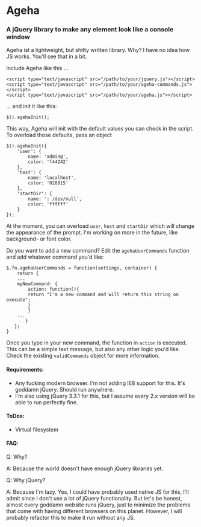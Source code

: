Ageha
==========

### A jQuery library to make any element look like a console window

Ageha ist a lightweight, but shitty written library. Why? I have no idea how JS works. You'll see that in a bit.

Include Ageha like this ...

```
<script type="text/javascript" src="/path/to/your/jquery.js"></script>
<script type="text/javascript" src="/path/to/your/ageha-commands.js"></script>
<script type="text/javascript" src="/path/to/your/ageha.js"></script>
```

... and init it like this:
```
$().agehaInit();
```

This way, Ageha will init with the default values you can check in the script. To overload those defaults, pass an object

```
$().agehaInit({
    'user': {
        name: 'admin@',
        color: 'f44242'
    },
    'host': {
        name: 'localhost',
        color: '028815'
    },
    'startDir': {
        name: ': /dev/null',
        color: 'ffffff'
    }
});
```

At the moment, you can overload `user`, `host` and `startDir` which will change the appearance of the prompt. I'm working on more in the future, like background- or font color. 

Do you want to add a new command? Edit the `agehaUserCommands` function and add whatever command you'd like:

```
$.fn.agehaUserCommands = function(settings, container) {
    return {
	...
	myNewCommand: {
	    action: function(){
		return "I'm a new command and will return this string on execute";
	    }
    	}
	...
       }
   };
}
```

Once you type in your new command, the function in `action` is executed. This can be a simple text message, but also any other logic you'd like. Check the existing `validCommands` object for more information.

#### Requirements:
 - Any fucking modern browser. I'm not adding IE8 support for this. It's goddamn jQuery. Should run anywhere.
 - I'm also using jQuery 3.3.1 for this, but I assume every 2.x version will be able to run perfectly fine.

#### ToDos:
 - Virtual filesystem

#### FAQ:
Q: Why?

A: Because the world doesn't have enough jQuery libraries yet.

Q: Why jQuery?

A: Because I'm lazy. Yes, I could have probably used native JS for this, I'll admit since I don't use a lot of jQuery functionality. But let's be honest, almost every goddamn website runs jQuery, just to minimize the problems that come with having different browsers on this planet. However, I will probably refactor this to make it run without any JS.
